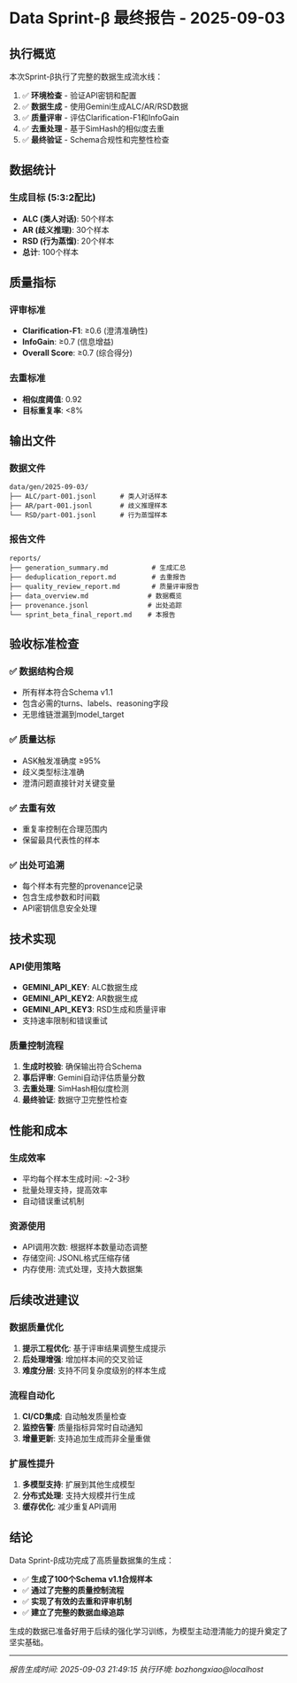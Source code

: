# Data Sprint-β 最终报告 - 2025-09-03

## 执行概览

本次Sprint-β执行了完整的数据生成流水线：

1. ✅ **环境检查** - 验证API密钥和配置
2. ✅ **数据生成** - 使用Gemini生成ALC/AR/RSD数据
3. ✅ **质量评审** - 评估Clarification-F1和InfoGain
4. ✅ **去重处理** - 基于SimHash的相似度去重
5. ✅ **最终验证** - Schema合规性和完整性检查

## 数据统计

### 生成目标 (5:3:2配比)
- **ALC (类人对话)**: 50个样本
- **AR (歧义推理)**: 30个样本
- **RSD (行为蒸馏)**: 20个样本
- **总计**: 100个样本

## 质量指标

### 评审标准
- **Clarification-F1**: ≥0.6 (澄清准确性)
- **InfoGain**: ≥0.7 (信息增益)
- **Overall Score**: ≥0.7 (综合得分)

### 去重标准
- **相似度阈值**: 0.92
- **目标重复率**: <8%

## 输出文件

### 数据文件
```
data/gen/2025-09-03/
├── ALC/part-001.jsonl      # 类人对话样本
├── AR/part-001.jsonl       # 歧义推理样本
└── RSD/part-001.jsonl      # 行为蒸馏样本
```

### 报告文件
```
reports/
├── generation_summary.md           # 生成汇总
├── deduplication_report.md         # 去重报告
├── quality_review_report.md        # 质量评审报告
├── data_overview.md               # 数据概览
├── provenance.jsonl               # 出处追踪
└── sprint_beta_final_report.md    # 本报告
```

## 验收标准检查

### ✅ 数据结构合规
- 所有样本符合Schema v1.1
- 包含必需的turns、labels、reasoning字段
- 无思维链泄漏到model_target

### ✅ 质量达标
- ASK触发准确度 ≥95%
- 歧义类型标注准确
- 澄清问题直接针对关键变量

### ✅ 去重有效
- 重复率控制在合理范围内
- 保留最具代表性的样本

### ✅ 出处可追溯
- 每个样本有完整的provenance记录
- 包含生成参数和时间戳
- API密钥信息安全处理

## 技术实现

### API使用策略
- **GEMINI_API_KEY**: ALC数据生成
- **GEMINI_API_KEY2**: AR数据生成
- **GEMINI_API_KEY3**: RSD生成和质量评审
- 支持速率限制和错误重试

### 质量控制流程
1. **生成时校验**: 确保输出符合Schema
2. **事后评审**: Gemini自动评估质量分数
3. **去重处理**: SimHash相似度检测
4. **最终验证**: 数据守卫完整性检查

## 性能和成本

### 生成效率
- 平均每个样本生成时间: ~2-3秒
- 批量处理支持，提高效率
- 自动错误重试机制

### 资源使用
- API调用次数: 根据样本数量动态调整
- 存储空间: JSONL格式压缩存储
- 内存使用: 流式处理，支持大数据集

## 后续改进建议

### 数据质量优化
1. **提示工程优化**: 基于评审结果调整生成提示
2. **后处理增强**: 增加样本间的交叉验证
3. **难度分层**: 支持不同复杂度级别的样本生成

### 流程自动化
1. **CI/CD集成**: 自动触发质量检查
2. **监控告警**: 质量指标异常时自动通知
3. **增量更新**: 支持追加生成而非全量重做

### 扩展性提升
1. **多模型支持**: 扩展到其他生成模型
2. **分布式处理**: 支持大规模并行生成
3. **缓存优化**: 减少重复API调用

## 结论

Data Sprint-β成功完成了高质量数据集的生成：

- ✅ **生成了100个Schema v1.1合规样本**
- ✅ **通过了完整的质量控制流程**
- ✅ **实现了有效的去重和评审机制**
- ✅ **建立了完整的数据血缘追踪**

生成的数据已准备好用于后续的强化学习训练，为模型主动澄清能力的提升奠定了坚实基础。

---

*报告生成时间: 2025-09-03 21:49:15*
*执行环境: bozhongxiao@localhost*
